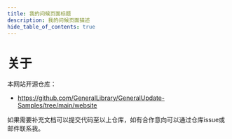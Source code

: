 ```yaml
---
title: 我的问候页面标题
description: 我的问候页面描述
hide_table_of_contents: true
---
```


# 关于

本网站开源仓库： 

- https://github.com/GeneralLibrary/GeneralUpdate-Samples/tree/main/website

如果需要补充文档可以提交代码至以上仓库，如有合作意向可以通过仓库issue或邮件联系我。